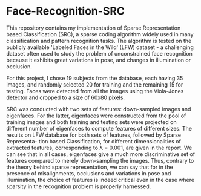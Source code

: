 # Face-Recognition-SRC

This repository contains my implementation of Sparse Representation based Classification (SRC), a sparse coding algorithm widely used in many classification and pattern recognition tasks. The algorithm is tested on the publicly available 'Labeled Faces in the Wild' (LFW) dataset - a challenging dataset often used to study the problem of unconstrained face recognition because it exhibits great variations in pose, and changes in illumination or occlusion.

For this project, I chose 19 subjects from the database, each having 35 images, and randomly selected 20 for training and the remaining 15 for testing. Faces were detected from all the images using the Viola-Jones detector and cropped to a size of 60x80 pixels.

SRC was conducted with two sets of features: down-sampled images and eigenfaces. For the latter, eigenfaces were constructed from the pool of training images and both training and testing sets were projected on different number of eigenfaces to compute features of different sizes. The results on LFW database for both sets of features, followed by Sparse Representa- tion based Classification, for different dimensionalities of extracted features, corresponding to λ = 0.001, are given in the report. We can see that in all cases, eigenfaces give a much more discriminative set of features compared to merely down-sampling the images. Thus, contrary to the theory behind sparse representation, we can say that for in the presence of misalignments, occlusions and variations in pose and illumination, the choice of features is indeed critical even in the case where sparsity in the recognition problem is properly harnessed.
